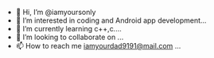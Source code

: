 - 👋 Hi, I’m @iamyoursonly
- 👀 I’m interested in coding and Android app development...
- 🌱 I’m currently learning c++,c....
- 💞️ I’m looking to collaborate on ...
- 📫 How to reach me iamyourdad9191@mail.com ...

<!---
iamyoursonly/iamyoursonly is a ✨ special ✨ repository because its `README.md` (this file) appears on your GitHub profile.
You can click the Preview link to take a look at your changes.
--->
